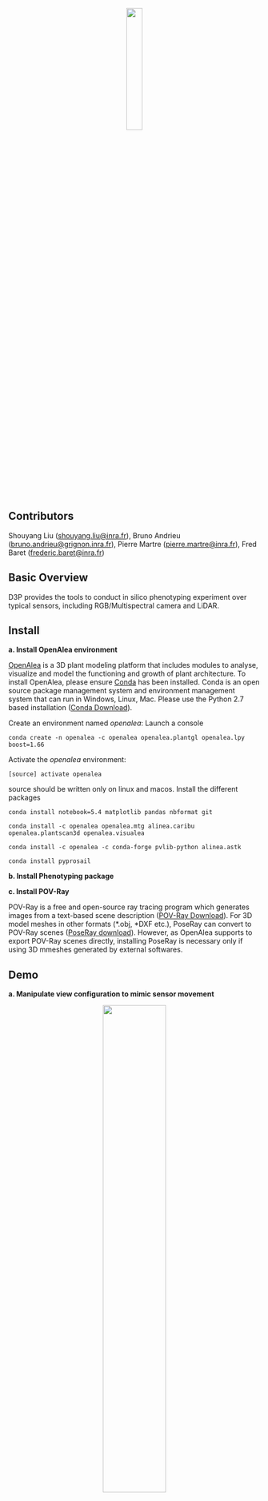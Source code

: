 <p align="center"><img width=25% src="https://user-images.githubusercontent.com/6087486/51623212-7dc1e700-1f38-11e9-86ac-a4041dae99b3.png"></p>

## Contributors
Shouyang Liu  (shouyang.liu@inra.fr),
Bruno Andrieu (bruno.andrieu@grignon.inra.fr),
Pierre Martre (pierre.martre@inra.fr),
Fred Baret    (frederic.baret@inra.fr)

## Basic Overview
D3P provides the tools to conduct in silico phenotyping experiment over typical sensors, including RGB/Multispectral camera and LiDAR.

## Install
**a. Install OpenAlea environment**

[OpenAlea](http://openalea.gforge.inria.fr/dokuwiki/doku.php) is a 3D plant modeling platform that includes modules to analyse, visualize and model the functioning and growth of plant architecture. To install OpenAlea, please ensure [Conda](https://conda.io) has been installed. Conda is an open source package management system and environment management system that can run in Windows, Linux, Mac.  Please use the Python 2.7 based installation ([Conda Download](https://conda.io/miniconda.html)).

Create an environment named *openalea*:
Launch a console
    
    conda create -n openalea -c openalea openalea.plantgl openalea.lpy boost=1.66

Activate the *openalea* environment:

    [source] activate openalea

source should be written only on linux and macos.
Install the different packages

    conda install notebook=5.4 matplotlib pandas nbformat git

    conda install -c openalea openalea.mtg alinea.caribu openalea.plantscan3d openalea.visualea 

    conda install -c openalea -c conda-forge pvlib-python alinea.astk
    
    conda install pyprosail
    
**b. Install Phenotyping package** 


**c. Install POV-Ray**

POV-Ray is a free and open-source ray tracing program which generates images from a text-based scene description ([POV-Ray Download](http://www.povray.org/download/)). For 3D model meshes in other formats (*.obj, *DXF etc.), PoseRay can convert to POV-Ray scenes ([PoseRay download](https://sites.google.com/site/poseray/)). However, as OpenAlea supports to export POV-Ray scenes directly, installing PoseRay is necessary only if using 3D mmeshes generated by external softwares.

## Demo
**a. Manipulate view configuration to mimic sensor movement**

<p align="center"><img width=50% src="https://user-images.githubusercontent.com/6087486/51630522-a94dcd00-1f4a-11e9-82e4-1b18fad68ef0.gif"></p>

**b. Change Light condition**

<p align="center"><img width=50% src="https://user-images.githubusercontent.com/6087486/51639055-45360380-1f60-11e9-993b-242ee70c7ad9.gif"></p>

## Citation
If you use material here, please consider to cite the following paper:


## Alknowledgement
Thanks a lot for help from:
Chistophe pardal   (christophe.pradal@inria.fr),
Fredieric Boudon   (frederic.boudon@cirad.fr),
Chrsitine Fournier (christian.fournier@supagro.inra.fr)
